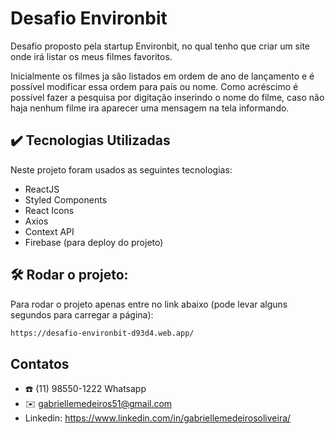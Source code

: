 # Desafio Environbit
Desafio proposto pela startup Environbit, no qual tenho que criar um site onde irá listar os meus filmes favoritos.

Inicialmente os filmes ja são listados em ordem de ano de lançamento e é possível modificar essa ordem para país ou nome. Como acréscimo é possível fazer a pesquisa por digitação inserindo o nome do filme, caso não haja nenhum filme ira aparecer uma mensagem na tela informando.

## ✔️ Tecnologias Utilizadas

Neste projeto foram usados as seguintes tecnologias:
  - ReactJS
  - Styled Components
  - React Icons
  - Axios
  - Context API
  - Firebase (para deploy do projeto)
  
  ## 🛠️ Rodar o projeto:
  
  Para rodar o projeto apenas entre no link abaixo (pode levar alguns segundos para carregar a página):
  
  ```bash 
  https://desafio-environbit-d93d4.web.app/
```  

## Contatos

  - ☎️ (11) 98550-1222 Whatsapp
  - ✉️ gabriellemedeiros51@gmail.com
  - Linkedin: https://www.linkedin.com/in/gabriellemedeirosoliveira/
